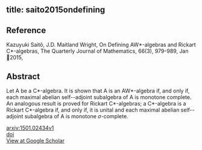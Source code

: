 title: saito2015ondefining
---


## Reference

Kazuyuki Saitô, J.D. Maitland Wright, On Defining AW\*-algebras and Rickart C\*-algebras, The Quarterly Journal of Mathematics, 66(3), 979-989, Jan 2015,

## Abstract 

  Let A be a C\*-algebra. It is shown that A is an AW\*-algebra if, and only if,
each maximal abelian self--adjoint subalgebra of A is monotone complete. An
analogous result is proved for Rickart C\*-algebras; a C\*-algebra is a Rickart
C\*-algebra if, and only if, it is unital and each maximal abelian self--adjoint
subalgebra of A is monotone $\sigma$-complete.

    

[arxiv:1501.02434v1](https://arxiv.org/abs/1501.02434v1)     
[doi](https://doi.org/10.1093/qmath/hav015)     
[View at Google Scholar](https://scholar.google.com/scholar_lookup?arxiv_id=1501.02434)
